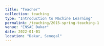 ```yaml
---
title: "Teacher"
collection: teaching
type: "Introduction to Machine Learning"
permalink: /teaching/2015-spring-teaching-1
venue: "ENSAE Dakar"
date: 2022-01-01
location: "Dakar, Senegal"
---
```


